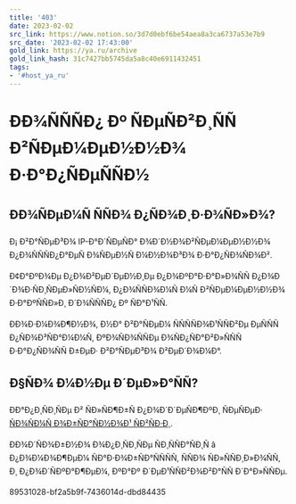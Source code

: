 ```yaml
---
title: '403'
date: 2023-02-02
src_link: https://www.notion.so/3d7d0ebf6be54aea8a3ca6737a53e7b9
src_date: '2023-02-02 17:43:00'
gold_link: https://ya.ru/archive
gold_link_hash: 31c7427bb5745da5a8c40e6911432451
tags:
- '#host_ya_ru'
---
```



ÐÐ¾ÑÑÑÐ¿ Ðº ÑÐµÑÐ²Ð¸ÑÑ Ð²ÑÐµÐ¼ÐµÐ½Ð½Ð¾ Ð·Ð°Ð¿ÑÐµÑÑÐ½
================================================================


ÐÐ¾ÑÐµÐ¼Ñ ÑÑÐ¾ Ð¿ÑÐ¾Ð¸Ð·Ð¾ÑÐ»Ð¾?
---------------------------------------



 Ð¡ Ð²Ð°ÑÐµÐ³Ð¾ IP-Ð°Ð´ÑÐµÑÐ° Ð¾Ð´Ð½Ð¾Ð²ÑÐµÐ¼ÐµÐ½Ð½Ð¾ Ð¿Ð¾ÑÑÑÐ¿Ð°ÐµÑ Ð¾ÑÐµÐ½Ñ Ð¼Ð½Ð¾Ð³Ð¾ Ð·Ð°Ð¿ÑÐ¾ÑÐ¾Ð².
 


Ð¢Ð°ÐºÐ¾Ðµ Ð¿Ð¾Ð²ÐµÐ´ÐµÐ½Ð¸Ðµ Ð¿Ð¾ÐºÐ°Ð·Ð°Ð»Ð¾ÑÑ Ð¿Ð¾Ð´Ð¾Ð·ÑÐ¸ÑÐµÐ»ÑÐ½ÑÐ¼, Ð¿Ð¾ÑÑÐ¾Ð¼Ñ Ð¼Ñ Ð²ÑÐµÐ¼ÐµÐ½Ð½Ð¾ Ð·Ð°ÐºÑÑÐ»Ð¸ Ð´Ð¾ÑÑÑÐ¿ Ðº ÑÐ°Ð¹ÑÑ.

ÐÐ¾Ð·Ð¼Ð¾Ð¶Ð½Ð¾, Ð½Ð° Ð²Ð°ÑÐµÐ¼ ÑÑÑÑÐ¾Ð¹ÑÑÐ²Ðµ ÐµÑÑÑ Ð¿ÑÐ¾Ð³ÑÐ°Ð¼Ð¼Ñ, ÐºÐ¾ÑÐ¾ÑÑÐµ Ð¾ÑÐ¿ÑÐ°Ð²Ð»ÑÑÑ Ð·Ð°Ð¿ÑÐ¾ÑÑ Ð±ÐµÐ· Ð²Ð°ÑÐµÐ³Ð¾ Ð²ÐµÐ´Ð¾Ð¼Ð°.
 

Ð§ÑÐ¾ Ð¼Ð½Ðµ Ð´ÐµÐ»Ð°ÑÑ?
---------------------------



 ÐÐ°Ð¿Ð¸ÑÐ¸ÑÐµ Ð² ÑÐ»ÑÐ¶Ð±Ñ Ð¿Ð¾Ð´Ð´ÐµÑÐ¶ÐºÐ¸ ÑÐµÑÐµÐ· [ÑÐ¾ÑÐ¼Ñ Ð¾Ð±ÑÐ°ÑÐ½Ð¾Ð¹ ÑÐ²ÑÐ·Ð¸](https://yandex.ru/support/smart-captcha/about-403.html?form-unique_key=89531028-bf2a5b9f-7436014d-dbd84435).
 


ÐÐ¾Ð´ÑÐ¾Ð±Ð½Ð¾ Ð¾Ð¿Ð¸ÑÐ¸ÑÐµ ÑÐ¸ÑÑÐ°ÑÐ¸Ñ â Ð¿Ð¾Ð¼Ð¾Ð¶ÐµÐ¼ ÑÐ°Ð·Ð¾Ð±ÑÐ°ÑÑÑÑ, ÑÑÐ¾ ÑÐ»ÑÑÐ¸Ð»Ð¾ÑÑ, Ð¸ Ð¿Ð¾Ð´ÑÐºÐ°Ð¶ÐµÐ¼, ÐºÐ°Ðº Ð´ÐµÐ¹ÑÑÐ²Ð¾Ð²Ð°ÑÑ Ð´Ð°Ð»ÑÑÐµ.
 

89531028-bf2a5b9f-7436014d-dbd84435